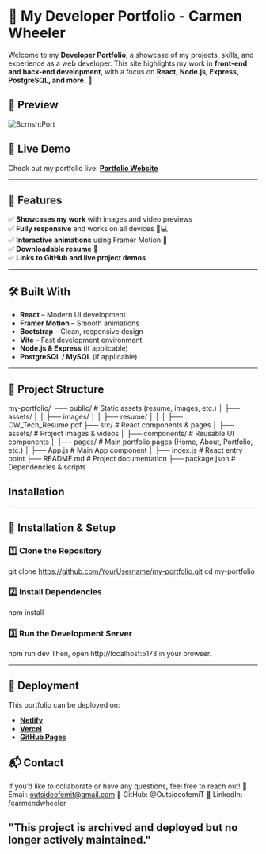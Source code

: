 # 🌟 My Developer Portfolio - Carmen Wheeler

Welcome to my **Developer Portfolio**, a showcase of my projects, skills, and experience as a web developer. This site highlights my work in **front-end and back-end development**, with a focus on **React, Node.js, Express, PostgreSQL, and more**. 🚀

## 📸 Preview

![ScrnshtPort](https://github.com/user-attachments/assets/86667e7a-ca1d-4b31-8c9b-38579fdeddc6)


## 🔗 Live Demo
Check out my portfolio live: [**Portfolio Website**](https://cwport.netlify.app/)  

---

## 📌 Features
✅ **Showcases my work** with images and video previews  
✅ **Fully responsive** and works on all devices 📱💻  
✅ **Interactive animations** using Framer Motion 🎨  
✅ **Downloadable resume** 📄  
✅ **Links to GitHub and live project demos**  

---

## 🛠️ Built With
- **React** – Modern UI development  
- **Framer Motion** – Smooth animations  
- **Bootstrap** – Clean, responsive design  
- **Vite** – Fast development environment  
- **Node.js & Express** (if applicable)  
- **PostgreSQL / MySQL** (if applicable)  

---

## 📂 Project Structure
my-portfolio/ ├── public/ # Static assets (resume, images, etc.) │ ├── assets/ │ │ ├── images/ │ │ ├── resume/ │ │ │ ├── CW_Tech_Resume.pdf ├── src/ # React components & pages │ ├── assets/ # Project images & videos │ ├── components/ # Reusable UI components │ ├── pages/ # Main portfolio pages (Home, About, Portfolio, etc.) │ ├── App.js # Main App component │ ├── index.js # React entry point ├── README.md # Project documentation ├── package.json # Dependencies & scripts

## Installation

---

## 🚀 Installation & Setup
### 1️⃣ Clone the Repository  
git clone https://github.com/YourUsername/my-portfolio.git
cd my-portfolio
### 2️⃣ Install Dependencies
npm install
### 3️⃣ Run the Development Server
npm run dev
Then, open http://localhost:5173 in your browser.

---

## 📁 Deployment

This portfolio can be deployed on:

- [**Netlify**](https://www.netlify.com/)
- [**Vercel**](https://vercel.com/)
- [**GitHub Pages**](https://pages.github.com/)

## 📬 Contact
If you’d like to collaborate or have any questions, feel free to reach out!
📧 Email: outsideofemit@gmail.com
🔗 GitHub: @OutsideofemiT
💼 LinkedIn: /carmendwheeler 



## "This project is archived and deployed but no longer actively maintained."

